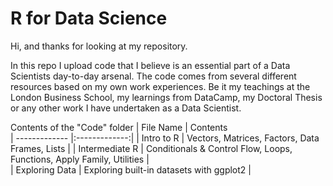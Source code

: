 # R for Data Science

Hi, and thanks for looking at my repository.

In this repo I upload code that I believe is an essential part of a Data Scientists day-to-day arsenal. The code comes from several different resources based on my own work experiences. Be it my teachings at the London Business School, my learnings from DataCamp, my Doctoral Thesis or any other work I have undertaken as a Data Scientist.


Contents of the "Code" folder
| File Name      | Contents         
| -------------  |:-------------:|
| Intro to R     | Vectors, Matrices, Factors, Data Frames, Lists                         | 
| Intermediate R | Conditionals & Control Flow, Loops, Functions, Apply Family, Utilities |   
| Exploring Data | Exploring built-in datasets with ggplot2                               |  
